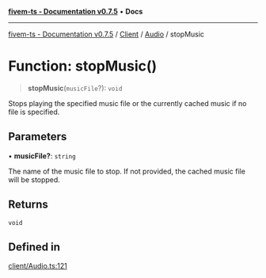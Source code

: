 [**fivem-ts - Documentation v0.7.5**](../../../../../README.md) • **Docs**

***

[fivem-ts - Documentation v0.7.5](../../../../../README.md) / [Client](../../../README.md) / [Audio](../README.md) / stopMusic

# Function: stopMusic()

> **stopMusic**(`musicFile`?): `void`

Stops playing the specified music file or the currently cached music if no file is specified.

## Parameters

• **musicFile?**: `string`

The name of the music file to stop. If not provided, the cached music file will be stopped.

## Returns

`void`

## Defined in

[client/Audio.ts:121](https://github.com/Purpose-Dev/fivem-ts/blob/main/src/client/Audio.ts#L121)
